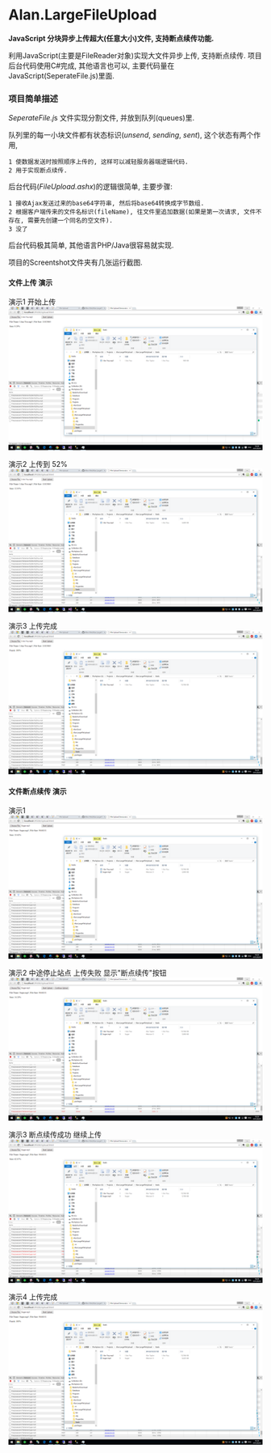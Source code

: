 # Alan.LargeFileUpload
**JavaScript 分块异步上传超大(任意大小)文件, 支持断点续传功能.**

利用JavaScript(主要是FileReader对象)实现大文件异步上传, 支持断点续传. 项目后台代码使用C#完成, 其他语言也可以, 主要代码量在JavaScript(SeperateFile.js)里面.

### 项目简单描述
*SeperateFile.j*s 文件实现分割文件, 并放到队列(queues)里.

队列里的每一小块文件都有状态标识(*unsend*, *sending*, *sent*), 这个状态有两个作用, 

	1 使数据发送时按照顺序上传的, 这样可以减轻服务器端逻辑代码. 
	2 用于实现断点续传.

后台代码(*FileUpload.ashx*)的逻辑很简单, 主要步骤:

	1 接收Ajax发送过来的base64字符串, 然后将base64转换成字节数组.
	2 根据客户端传来的文件名标识(fileName), 往文件里追加数据(如果是第一次请求, 文件不存在, 需要先创建一个同名的空文件).
	3 没了

后台代码极其简单, 其他语言PHP/Java很容易就实现.

项目的Screentshot文件夹有几张运行截图.

#### 文件上传 演示
演示1 开始上传
![file upload 1](https://raw.githubusercontent.com/Allen-Wei/Alan.LargeFileUpload/master/Screenshot/fileupload1.png)

演示2  上传到 52%
![file upload 1](https://raw.githubusercontent.com/Allen-Wei/Alan.LargeFileUpload/master/Screenshot/fileupload2.png)

演示3 上传完成
![file upload 1](https://raw.githubusercontent.com/Allen-Wei/Alan.LargeFileUpload/master/Screenshot/fileupload3.png)

#### 文件断点续传 演示

演示1 
![file upload 1](https://raw.githubusercontent.com/Allen-Wei/Alan.LargeFileUpload/master/Screenshot/fileupload-continue.png)

演示2  中途停止站点 上传失败 显示"断点续传"按钮
![file upload 1](https://raw.githubusercontent.com/Allen-Wei/Alan.LargeFileUpload/master/Screenshot/fileupload-continue1.png)

演示3 断点续传成功 继续上传
![file upload 1](https://raw.githubusercontent.com/Allen-Wei/Alan.LargeFileUpload/master/Screenshot/fileupload-continue2.png)

演示4 上传完成
![file upload 1](https://raw.githubusercontent.com/Allen-Wei/Alan.LargeFileUpload/master/Screenshot/fileupload-continue3.png)









